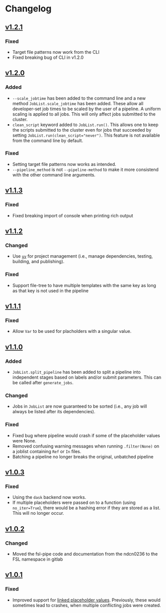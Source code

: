 # Changelog
## [v1.2.1]
### Fixed
- Target file patterns now work from the CLI
- Fixed breaking bug of CLI in v1.2.0
## [v1.2.0]
### Added
- `--scale_jobtime` has been added to the command line and a new method `JobList.scale_jobtime` has been added. These allow all developer-set job times to be scaled by the user of a pipeline. A uniform scaling is applied to all jobs. This will only affect jobs submitted to the cluster.
- `clean_script` keyword added to `JobList.run()`. This allows one to keep the scripts submitted to the cluster even for jobs that succeeded by setting `JobList.run(clean_script="never")`. This feature is not available from the command line by default.
### Fixed
- Setting target file patterns now works as intended.
- `--pipeline_method` is not `--pipeline-method` to make it more consistend with the other command line arguments.
## [v1.1.3]
### Fixed
- Fixed breaking import of console when printing rich output
## [v1.1.2]
### Changed
- Use [`uv`](https://docs.astral.sh/uv/) for project management (i.e., manage dependencies, testing, building, and publishing).
### Fixed
- Support file-tree to have multiple templates with the same key as long as that key is not used in the pipeline
## [v1.1.1]
### Fixed
- Allow `Var` to be used for placholders with a singular value.
## [v1.1.0]
### Added
- `JobList.split_pipeline` has been added to split a pipeline into independent stages based on labels and/or submit parameters. This can be called after `generate_jobs`.
### Changed
- Jobs in `JobList` are now guaranteed to be sorted (i.e., any job will always be listed after its dependencies).
### Fixed
- Fixed bug where pipeline would crash if some of the placeholder values were None.
- Removed confusing warning messages when running `.filter(None)` on a joblist containing `Ref` or `In` files.
- Batching a pipeline no longer breaks the original, unbatched pipeline
## [v1.0.3]
### Fixed
- Using the `dask` backend now works.
- If multiple placeholders were passed on to a function (using `no_iter=True`), there would be a hashing error if they are stored as a list. This will no longer occur.
## [v1.0.2]
### Changed
- Moved the fsl-pipe code and documentation from the ndcn0236 to the FSL namespace in gitlab
## [v1.0.1]
### Fixed
- Improved support for [linked placeholder values](https://open.win.ox.ac.uk/pages/fsl/file-tree/tutorial.html#linked-placholder-values). Previously, these would sometimes lead to crashes, when multiple conflicting jobs were created.

[Unreleased]: https://git.fmrib.ox.ac.uk/fsl/fsl-pipe/-/compare/v1.2.1...main
[v1.2.1]: https://git.fmrib.ox.ac.uk/fsl/fsl-pipe/-/compare/v1.2.0...v1.2.1
[v1.2.0]: https://git.fmrib.ox.ac.uk/fsl/fsl-pipe/-/compare/v1.1.3...v1.2.0
[v1.1.3]: https://git.fmrib.ox.ac.uk/fsl/fsl-pipe/-/compare/v1.1.2...v1.1.3
[v1.1.2]: https://git.fmrib.ox.ac.uk/fsl/fsl-pipe/-/compare/v1.1.1...v1.1.2
[v1.1.1]: https://git.fmrib.ox.ac.uk/fsl/fsl-pipe/-/compare/v1.1.0...v1.1.1
[v1.1.0]: https://git.fmrib.ox.ac.uk/fsl/fsl-pipe/-/compare/v1.0.3...v1.1.0
[v1.0.3]: https://git.fmrib.ox.ac.uk/fsl/fsl-pipe/-/compare/v1.0.2...v1.0.3
[v1.0.2]: https://git.fmrib.ox.ac.uk/fsl/fsl-pipe/-/compare/v1.0.1...v1.0.2
[v1.0.1]: https://git.fmrib.ox.ac.uk/fsl/fsl-pipe/-/compare/v1.0.0...v1.0.1